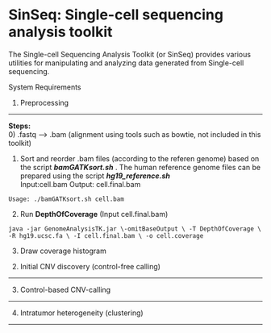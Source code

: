 SinSeq: Single-cell sequencing analysis toolkit
=======

The Single-cell Sequencing Analysis Toolkit (or SinSeq) provides various utilities for manipulating and analyzing data generated from Single-cell sequencing.


System Requirements




1. Preprocessing
-----------


**Steps:**    
0) .fastq --> .bam (alignment using tools such as bowtie, not included in this toolkit)    
1) Sort and reorder .bam files (according to the referen genome) based on the script ***bamGATKsort.sh*** . The human reference genome files can be prepared using the script ***hg19_reference.sh***   
Input:cell.bam Output: cell.final.bam
```
Usage: ./bamGATKsort.sh cell.bam  
```
2) Run **DepthOfCoverage** (Input cell.final.bam)
```
java -jar GenomeAnalysisTK.jar \-omitBaseOutput \ -T DepthOfCoverage \ -R hg19.ucsc.fa \ -I cell.final.bam \ -o cell.coverage
```
3) Draw coverage histogram




2. Initial CNV discovery (control-free calling)
-----------



3. Control-based CNV-calling 
-----------




4. Intratumor heterogeneity (clustering)
-----------
